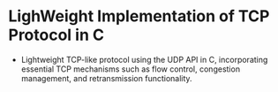 # LighWeight Implementation of TCP Protocol in C
* Lightweight TCP-like protocol using the UDP API in C, incorporating essential TCP mechanisms such as flow control, congestion management, and retransmission functionality. 
